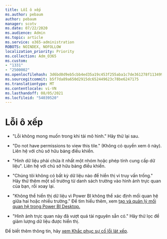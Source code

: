 ```yaml
---
title: Lỗi ô xếp
ms.author: pebaum
author: pebaum
manager: scotv
ms.date: 07/22/2020
ms.audience: Admin
ms.topic: article
ms.service: o365-administration
ROBOTS: NOINDEX, NOFOLLOW
localization_priority: Priority
ms.collection: Adm_O365
ms.custom:
- "1331"
- "2500002"
ms.openlocfilehash: 3d6bd0d9eb5cbb4ed35a19c453f255aba1c7de361278f113499364241c600675
ms.sourcegitcommit: b5f7da89a650d2915dc652449623c78be6247175
ms.translationtype: MT
ms.contentlocale: vi-VN
ms.lasthandoff: 08/05/2021
ms.locfileid: "54039520"
---
```

# <a name="tile-errors"></a>Lỗi ô xếp

- "Lỗi không mong muốn trong khi tải mô hình." Hãy thử lại sau.

- "Do not have permissions to view this tile." (Không có quyền xem ô này). Liên hệ với chủ sở hữu bảng điều khiển.

- "Hình dữ liệu phải chứa ít nhất một nhóm hoặc phép tính cung cấp dữ liệu". Liên hệ với chủ sở hữu bảng điều khiển.

- "Chúng tôi không có bất kỳ dữ liệu nào để hiển thị vì truy vấn trống." Hãy thử thêm một số trường từ danh sách trường vào hình ảnh trực quan của bạn, rồi xoay lại.

- "Không thể hiển thị dữ liệu vì Power BI không thể xác định mối quan hệ giữa hai hoặc nhiều trường." Để tìm hiểu thêm, xem [tạo và quản lý mối quan hệ trong Power BI Desktop.](https://docs.microsoft.com/power-bi/desktop-create-and-manage-relationships)

- "Hình ảnh trực quan này đã vượt quá tài nguyên sẵn có." Hãy thử lọc để giảm lượng dữ liệu được hiển thị.

Để biết thêm thông tin, hãy [xem Khắc phục sự cố lỗi lát xếp](https://docs.microsoft.com/power-bi/refresh-troubleshooting-tile-errors).